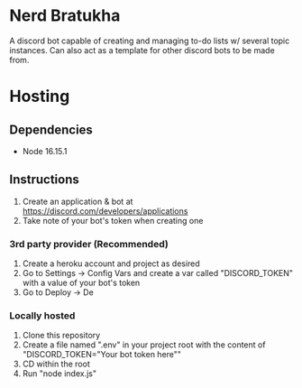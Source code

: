# Nerd Bratukha

A discord bot capable of creating and managing to-do lists w/ several topic instances. Can also act as a template for other discord bots to be made from.

# Hosting

## Dependencies

- Node 16.15.1

## Instructions

1. Create an application & bot at https://discord.com/developers/applications
2. Take note of your bot's token when creating one

### 3rd party provider (Recommended)

1. Create a heroku account and project as desired
2. Go to Settings -> Config Vars and create a var called "DISCORD_TOKEN" with a value of your bot's token
3. Go to Deploy -> De

### Locally hosted

1. Clone this repository
2. Create a file named ".env" in your project root with the content of "DISCORD_TOKEN="Your bot token here""
3. CD within the root
4. Run "node index.js"
